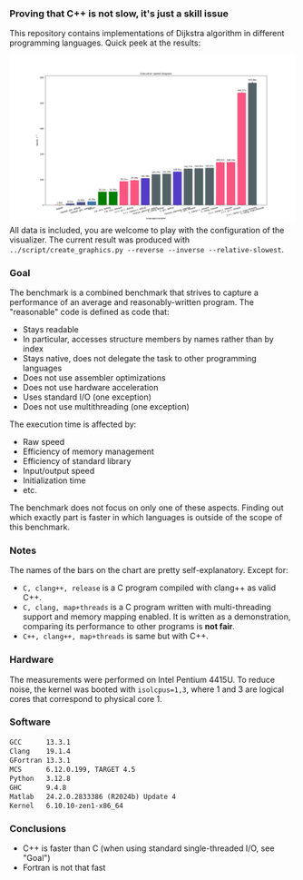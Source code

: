 ### Proving that C++ is not slow, it's just a skill issue

This repository contains implementations of Dijkstra algorithm in different programming languages. Quick peek at the results:

![Bar chart with executions times, Matlab is the slowest, C with cheats is the fastest](benchmark.png "Execution times")
All data is included, you are welcome to play with the configuration of the visualizer. The current result was produced with `../script/create_graphics.py --reverse --inverse --relative-slowest`.

### Goal
The benchmark is a combined benchmark that strives to capture a performance of an average and reasonably-written program. The "reasonable" code is defined as code that:
 - Stays readable
 - In particular, accesses structure members by names rather than by index
 - Stays native, does not delegate the task to other programming languages
 - Does not use assembler optimizations
 - Does not use hardware acceleration
 - Uses standard I/O (one exception)
 - Does not use multithreading (one exception)

The execution time is affected by:
 - Raw speed
 - Efficiency of memory management
 - Efficiency of standard library
 - Input/output speed
 - Initialization time
 - etc.

The benchmark does not focus on only one of these aspects. Finding out which exactly part is faster in which languages is outside of the scope of this benchmark.

### Notes
The names of the bars on the chart are pretty self-explanatory. Except for:
 - `C, clang++, release` is a C program compiled with clang++ as valid C++.
 - `C, clang, map+threads` is a C program written with multi-threading support and memory mapping enabled. It is written as a demonstration, comparing its performance to other programs is **not fair**.
 - `C++, clang++, map+threads` is same but with C++.

### Hardware
The measurements were performed on Intel Pentium 4415U. To reduce noise, the kernel was booted with `isolcpus=1,3`, where 1 and 3 are logical cores that correspond to physical core 1.

### Software
```
GCC      13.3.1
Clang    19.1.4
GFortran 13.3.1
MCS      6.12.0.199, TARGET 4.5
Python   3.12.8
GHC      9.4.8
Matlab   24.2.0.2833386 (R2024b) Update 4
Kernel   6.10.10-zen1-x86_64
```

### Conclusions
 - C++ is faster than C (when using standard single-threaded I/O, see "Goal")
 - Fortran is not that fast